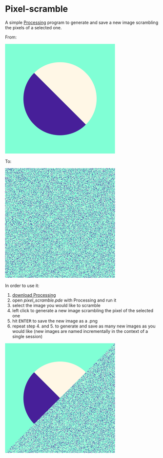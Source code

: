 # Pixel-scramble

A simple [Processing](https://processing.org/ "Processing") program to generate and save a new image scrambling the pixels of a selected one.

From:

![Pixel-scramble source image](source-image/source_image_00.png)

To:

![Pixel-scramble output image](outputs/image_0.png)

In order to use it:

1. [download Processing](https://processing.org/download/ "Download Processing")
1. open *pixel_scramble.pde* with Processing and run it
1. select the image you would like to scramble
1. left click to generate a new image scrambling the pixel of the selected one
1. hit <kbd>ENTER</kbd> to save the new image as a .png
1. repeat step 4. and 5. to generate and save as many new images as you would like (new images are named incrementally in the context of a single session)

![Pixel-scramble output image](source-image/project_image_00.png)